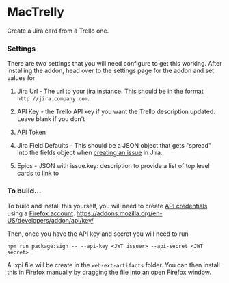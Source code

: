 # MacTrelly

Create a Jira card from a Trello one.

### Settings

There are two settings that you will need configure to get this working.
After installing the addon, head over to the settings page for the addon and
set values for

1. Jira Url - The url to your jira instance. This should be in the format
`http://jira.company.com`.

2. API Key - the Trello API key if you want the Trello description updated.  Leave blank if you don't

3. API Token

4. Jira Field Defaults - This should be a JSON object that gets "spread" into
the fields object when [creating an
issue](https://docs.atlassian.com/software/jira/docs/api/REST/latest/#api/2/issue-createIssue)
in Jira.

5. Epics - JSON with issue.key: description to provide a list of top level cards to link to


### To build...

To build and install this yourself, you will need to create
[API credentials](https://addons.mozilla.org/en-US/developers/addon/api/key/)
using a [Firefox account](https://accounts.firefox.com/signup).
https://addons.mozilla.org/en-US/developers/addon/api/key/

Then, once you have the API key and secret you will need to run

```
npm run package:sign -- --api-key <JWT issuer> --api-secret <JWT secret>
```

A .xpi file will be create in the `web-ext-artifacts` folder. You can then
install this in Firefox manually by dragging the file into an open Firefox
window.

###
